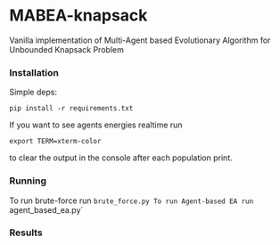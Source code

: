 # MABEA-knapsack
Vanilla implementation of 
Multi-Agent based Evolutionary Algorithm for Unbounded Knapsack Problem

### Installation

Simple deps:

`pip install -r requirements.txt`

If you want to see agents energies realtime run

`export TERM=xterm-color`

to clear the output in the console after each population print.

### Running

To run brute-force run `brute_force.py
To run Agent-based EA run `agent_based_ea.py`

### Results

